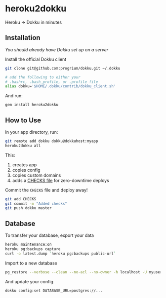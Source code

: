 # heroku2dokku

Heroku -> Dokku in minutes

## Installation

*You should already have Dokku set up on a server*

Install the official Dokku client

```sh
git clone git@github.com:progrium/dokku.git ~/.dokku

# add the following to either your
# .bashrc, .bash_profile, or .profile file
alias dokku='$HOME/.dokku/contrib/dokku_client.sh'
```

And run:

```sh
gem install heroku2dokku
```

## How to Use

In your app directory, run:

```sh
git remote add dokku dokku@dokkuhost:myapp
heroku2dokku all
```

This:

1. creates app
2. copies config
3. copies custom domains
3. adds a [CHECKS file](http://progrium.viewdocs.io/dokku/checks-examples.md) for zero-downtime deploys

Commit the `CHECKS` file and deploy away!

```sh
git add CHECKS
git commit -m "Added checks"
git push dokku master
```

## Database

To transfer your database, export your data

```sh
heroku maintenance:on
heroku pg:backups capture
curl -o latest.dump `heroku pg:backups public-url`
```

Import to a new database

```sh
pg_restore --verbose --clean --no-acl --no-owner -h localhost -U myuser -d mydb latest.dump
```

And update your config

```
dokku config:set DATABASE_URL=postgres://...
```
